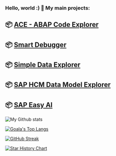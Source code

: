 ### Hello, world :) 👋 My main projects:

## 📦 [ACE - ABAP Code Explorer](https://github.com/ysichov/ACE)
## 📦 [Smart Debugger](https://github.com/ysichov/Smart-Debugger)
## 📦 [Simple Data Explorer](https://github.com/ysichov/Simple-Data-Explorer)
## 📦 [SAP HCM Data Model Explorer](https://github.com/ysichov/HR_DME)
## 📦 [SAP Easy AI](https://github.com/ysichov/SAP-easy-AI)





![My Github stats](https://github-readme-stats.vercel.app/api?username=ysichov&show_icons=true)

[![Goala's Top Langs](https://github-readme-stats.vercel.app/api/top-langs/?username=ysichov&langs_count=10&layout=compact&card_width=445)](https://github.com/anuraghazra/github-readme-stats)

[![GitHub Streak](http://github-readme-streak-stats.herokuapp.com?user=ysichov&theme=dark&background=000000)](https://git.io/streak-stats)

[![Star History Chart](https://api.star-history.com/svg?repos=ysichov/Simple-Data-Explorer,ysichov/Smart-Debugger,ysichov/ACE&type=Date)](https://star-history.com/#ysichov/Simple-Data-Explorer&ysichov/Smart-Debugger&Date)



<!--
**ysichov/ysichov** is a ✨ _special_ ✨ repository because its `README.md` (this file) appears on your GitHub profile.

Here are some ideas to get you started:

- 🔭 I’m currently working on ...
- 🌱 I’m currently learning ...
- 👯 I’m looking to collaborate on ...
- 🤔 I’m looking for help with ...
- 💬 Ask me about ...
- 📫 How to reach me: ...
- 😄 Pronouns: ...
- ⚡ Fun fact: ...
-->
